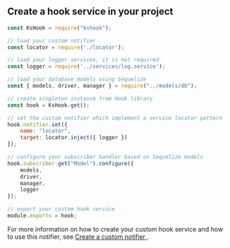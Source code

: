 
## Create a hook service in your project

```js
const KsHook = require("kshook");

// load your custom notifier 
const locator = require('./locator');

// load your logger services, it is not required
const logger = require('../services/log.service');

// load your database models using Sequelize
const { models, driver, manager } = require("../models/db");

// create singleton instance from Hook library
const hook = KsHook.get();

// set the custom notifier which implement a service locator pattern
hook.notifier.set({
    name: "locator",
    target: locator.inject({ logger })
});

// configure your subscriber handler based on Sequelize models
hook.subscriber.get("Model").configure({
    models,
    driver,
    manager,
    logger
});

// export your custom hook service
module.exports = hook;
```

For more information on how to create your custom hook service and how to use this notifier, see [Create a custom notifier ](doc/create.service.md).
